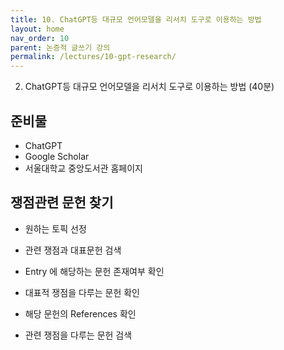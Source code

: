 ```yaml
---
title: 10. ChatGPT등 대규모 언어모델을 리서치 도구로 이용하는 방법
layout: home
nav_order: 10
parent: 논증적 글쓰기 강의
permalink: /lectures/10-gpt-research/
---
```


2. ChatGPT등 대규모 언어모델을 리서치 도구로 이용하는 방법 (40분)

## 준비물

- ChatGPT
- Google Scholar
- 서울대학교 중앙도서관 홈페이지

## 쟁점관련 문헌 찾기

- 원하는 토픽 선정
- 관련 쟁점과 대표문헌 검색
- Entry 에 해당하는 문헌 존재여부 확인
- 대표적 쟁점을 다루는 문헌 확인
- 해당 문헌의 References 확인

- 관련 쟁점을 다루는 문헌 검색



